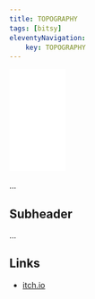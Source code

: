 ```yaml
---
title: TOPOGRAPHY
tags: [bitsy]
eleventyNavigation:
	key: TOPOGRAPHY
---
```


![image](/img/Emblem_White_100px.png)

...

## Subheader

...

## Links
- [itch.io](https://haraiva.itch.io)